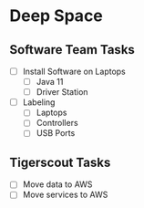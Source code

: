 # Deep Space

## Software Team Tasks

- [ ] Install Software on Laptops
  - [ ] Java 11
  - [ ] Driver Station
- [ ] Labeling
  - [ ] Laptops
  - [ ] Controllers
  - [ ] USB Ports

## Tigerscout Tasks

- [ ] Move data to AWS
- [ ] Move services to AWS
